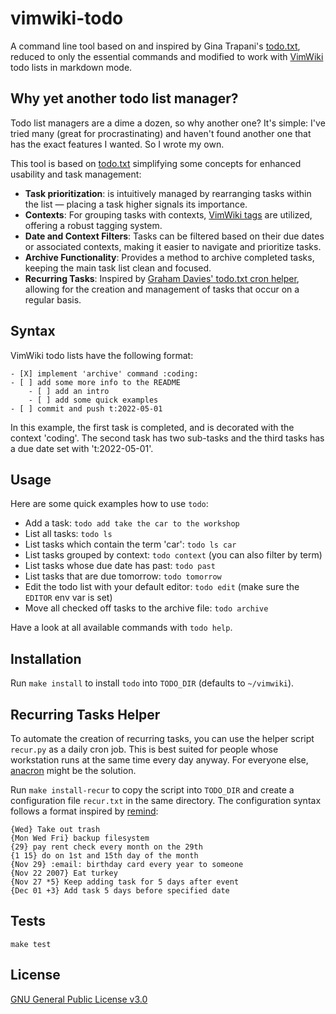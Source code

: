 # vimwiki-todo

A command line tool based on and inspired by Gina Trapani's [todo.txt](http://todotxt.org/), reduced to only the essential commands and modified to work with [VimWiki](https://vimwiki.github.io/) todo lists in markdown mode.

## Why yet another todo list manager?
Todo list managers are a dime a dozen, so why another one? It's simple: I've tried many (great for procrastinating) and haven't found another one that has the exact features I wanted. So I wrote my own.

This tool is based on [todo.txt](http://todotxt.org/) simplifying some concepts for enhanced usability and task management:

- **Task prioritization**: is intuitively managed by rearranging tasks within the list — placing a task higher signals its importance.
- **Contexts**: For grouping tasks with contexts, [VimWiki tags](https://github.com/vimwiki/vimwiki/blob/69318e74c88ef7677e2496fd0a836446ceac61e8/doc/vimwiki.txt#L1575) are utilized, offering a robust tagging system.
- **Date and Context Filters**: Tasks can be filtered based on their due dates or associated contexts, making it easier to navigate and prioritize tasks.
- **Archive Functionality**: Provides a method to archive completed tasks, keeping the main task list clean and focused.
- **Recurring Tasks**: Inspired by [Graham Davies' todo.txt cron helper](https://github.com/abztrakt/ya-todo-py/blob/master/todo_cron.py), allowing for the creation and management of tasks that occur on a regular basis.

## Syntax
VimWiki todo lists have the following format:

```
- [X] implement 'archive' command :coding:
- [ ] add some more info to the README
    - [ ] add an intro
    - [ ] add some quick examples
- [ ] commit and push t:2022-05-01
```

In this example, the first task is completed, and is decorated with the context 'coding'. The second task has two sub-tasks and the third tasks has a due date set with 't:2022-05-01'.

## Usage
Here are some quick examples how to use `todo`:

- Add a task: `todo add take the car to the workshop`
- List all tasks: `todo ls`
- List tasks which contain the term 'car': `todo ls car`
- List tasks grouped by context: `todo context` (you can also filter by term)
- List tasks whose due date has past: `todo past`
- List tasks that are due tomorrow: `todo tomorrow`
- Edit the todo list with your default editor: `todo edit` (make sure the `EDITOR` env var is set)
- Move all checked off tasks to the archive file: `todo archive`

Have a look at all available commands with `todo help`.

## Installation
Run `make install` to install `todo` into `TODO_DIR` (defaults to `~/vimwiki`).

## Recurring Tasks Helper
To automate the creation of recurring tasks, you can use the helper script `recur.py` as a daily cron job. This is best suited for people whose workstation runs at the same time every day anyway. For everyone else, [anacron](https://linux.die.net/man/8/anacron) might be the solution.

Run `make install-recur` to copy the script into `TODO_DIR` and create a configuration file `recur.txt` in the same directory.
The configuration syntax follows a format inspired by [remind](https://linux.die.net/man/1/remind):

```
{Wed} Take out trash
{Mon Wed Fri} backup filesystem
{29} pay rent check every month on the 29th
{1 15} do on 1st and 15th day of the month
{Nov 29} :email: birthday card every year to someone
{Nov 22 2007} Eat turkey
{Nov 27 *5} Keep adding task for 5 days after event
{Dec 01 +3} Add task 5 days before specified date
```

## Tests
```
make test
```

## License

[GNU General Public License v3.0](LICENSE)
